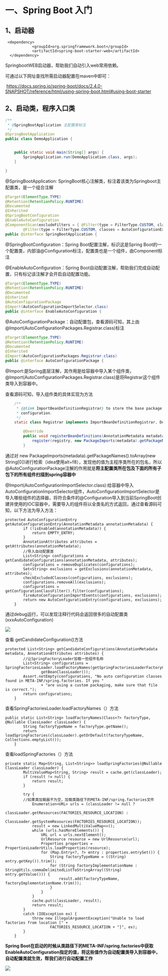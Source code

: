 # 一、Spring Boot 入门

## 1、启动器

```
 <dependency>
            <groupId>org.springframework.boot</groupId>
            <artifactId>spring-boot-starter-web</artifactId>
  </dependency>
```

SpringbootWEB启动器，帮助我们自动引入web常用依赖。

可通过以下网址查找所需启动器配置在maven中即可：

​				https://docs.spring.io/spring-boot/docs/2.4.0-SNAPSHOT/reference/html/using-spring-boot.html#using-boot-starter

## 2、启动类，程序入口类

```java
/**
 * @SpringBootApplication 主配置类标注
 */
@SpringBootApplication
public class DemoApplication {


    public static void main(String[] args) {
        SpringApplication.run(DemoApplication.class, args);
    }

}
```

@SpringBootApplication: SpringBoot核心注解类，标注着该类为Springboot主配置类，是一个组合注解

```java
@Target(ElementType.TYPE)
@Retention(RetentionPolicy.RUNTIME)
@Documented
@Inherited
@SpringBootConfiguration
@EnableAutoConfiguration
@ComponentScan(excludeFilters = { @Filter(type = FilterType.CUSTOM, classes = TypeExcludeFilter.class),
		@Filter(type = FilterType.CUSTOM, classes = AutoConfigurationExcludeFilter.class) })
public @interface SpringBootApplication {

```

@SpringBootConfiguration：Spring Boot配置注解，标识这是Spring Boot的一个配置类，内部油@Configuration标注，配置类也是一个组件，由Component标注

@EnableAutoConfiguration：Spring Boot自动配置注解，帮助我们完成自动配置，只有标记该注解才会开启自动配置功能。

```java
@Target(ElementType.TYPE)
@Retention(RetentionPolicy.RUNTIME)
@Documented
@Inherited
@AutoConfigurationPackage
@Import(AutoConfigurationImportSelector.class)
public @interface EnableAutoConfiguration {

```

@AutoConfigurationPackage：自动配置包，查看源码可知，其上由@Import(AutoConfigurationPackages.Registrar.class)标注

```java
@Target(ElementType.TYPE)
@Retention(RetentionPolicy.RUNTIME)
@Documented
@Inherited
@Import(AutoConfigurationPackages.Registrar.class)
public @interface AutoConfigurationPackage {

```

@Import:是Spring底层注解，其作用是给容器中导入某个组件类，@Import(AutoConfigurationPackages.Registrar.class)是将Registrar这个组件类导入到容器中。

查看源码可知，导入组件类的具体实现为方法

```java
	/**
	 * {@link ImportBeanDefinitionRegistrar} to store the base package from the importing
	 * configuration.
	 */
	static class Registrar implements ImportBeanDefinitionRegistrar, DeterminableImports {

		@Override
		public void registerBeanDefinitions(AnnotationMetadata metadata, BeanDefinitionRegistry registry) {
			register(registry, new PackageImports(metadata).getPackageNames().toArray(new String[0]));
		}
```

通过对 new PackageImports(metadata).getPackageNames().toArray(new String[0])进行检索（idea使用alt+f8），发现他的值为主程序类所在的包名，所以@AutoConfigurationPackage注解的作用就是**将主配置类所在包及下面的所有子包下的所有组件扫描到spring容器中**  

@Import(AutoConfigurationImportSelector.class):给容器中导入AutoConfigurationImportSelector组件，AutoConfigurationImportSelector是导入哪些组件的选择器，将符合条件的@Configuration导入到当前SpringBoot创建并使用的IOC容器中，需要导入的组件将以全类名的方式返回，通过查看源码可知，以下方法为导入方法：

```
protected AutoConfigurationEntry getAutoConfigurationEntry(AnnotationMetadata annotationMetadata) {
		if (!isEnabled(annotationMetadata)) {
			return EMPTY_ENTRY;
		}
		AnnotationAttributes attributes = getAttributes(annotationMetadata);
		//导入自动配置类
		List<String> configurations = getCandidateConfigurations(annotationMetadata, attributes);
		configurations = removeDuplicates(configurations);
		Set<String> exclusions = getExclusions(annotationMetadata, attributes);
		checkExcludedClasses(configurations, exclusions);
		configurations.removeAll(exclusions);
		configurations = getConfigurationClassFilter().filter(configurations);
		fireAutoConfigurationImportEvents(configurations, exclusions);
		return new AutoConfigurationEntry(configurations, exclusions);
	}
```

通过debug运行，可以发现注释行代码会返回很多的自动配置类(xxxAutoConfiguration)

<img src="D:\gitproject\study-code\study-demo-for-springboot\img\AutoConfigurationImportSelector.png" style="zoom:100%;" />

查看 getCandidateConfiguration()方法

```
protected List<String> getCandidateConfigurations(AnnotationMetadata metadata, AnnotationAttributes attributes) {
		//让SpringFactoryLoader加载一些组件名称
		List<String> configurations = SpringFactoriesLoader.loadFactoryNames(getSpringFactoriesLoaderFactoryClass(),
				getBeanClassLoader());
		Assert.notEmpty(configurations, "No auto configuration classes found in META-INF/spring.factories. If you "
				+ "are using a custom packaging, make sure that file is correct.");
		return configurations;
	}
```

查看SpringFactoriesLoader.loadFactoryNames（）方法

```
public static List<String> loadFactoryNames(Class<?> factoryType, @Nullable ClassLoader classLoader) {
		String factoryTypeName = factoryType.getName();
		return loadSpringFactories(classLoader).getOrDefault(factoryTypeName, Collections.emptyList());
	}
```

查看loadSpringFactories（）方法

```
private static Map<String, List<String>> loadSpringFactories(@Nullable ClassLoader classLoader) {
		MultiValueMap<String, String> result = cache.get(classLoader);
		if (result != null) {
			return result;
		}

		try {
		//如果类加载器不为空，加载类路径下的META-INF/spring.factories文件
			Enumeration<URL> urls = (classLoader != null ?
					classLoader.getResources(FACTORIES_RESOURCE_LOCATION) :
					ClassLoader.getSystemResources(FACTORIES_RESOURCE_LOCATION));
			result = new LinkedMultiValueMap<>();
			while (urls.hasMoreElements()) {
				URL url = urls.nextElement();
				UrlResource resource = new UrlResource(url);
				Properties properties = PropertiesLoaderUtils.loadProperties(resource);
				for (Map.Entry<?, ?> entry : properties.entrySet()) {
					String factoryTypeName = ((String) entry.getKey()).trim();
					for (String factoryImplementationName : StringUtils.commaDelimitedListToStringArray((String) entry.getValue())) {
						result.add(factoryTypeName, factoryImplementationName.trim());
					}
				}
			}
			cache.put(classLoader, result);
			return result;
		}
		catch (IOException ex) {
			throw new IllegalArgumentException("Unable to load factories from location [" +
					FACTORIES_RESOURCE_LOCATION + "]", ex);
		}
	}
```

**Spring Boot在启动的时候从类路径下的META-INF/spring.factories中获取EnableAutoConfiguration指定的值，将这些值作为自动配置类导入到容器中，自动配置类就生效，帮我们进行自动配置工作**  

![](D:\gitproject\study-code\study-demo-for-springboot\img\META-INF-spring-factories.png)